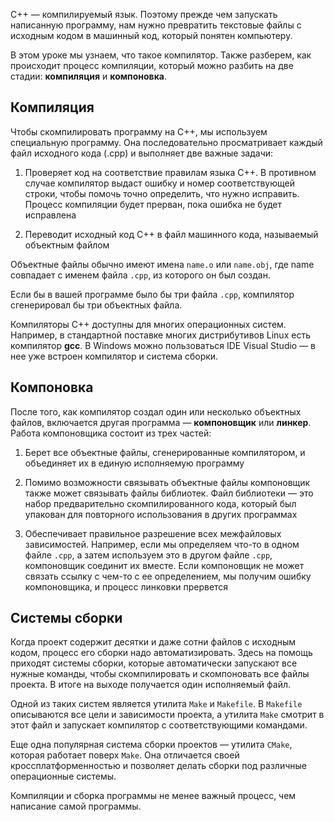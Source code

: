 С++ — компилируемый язык. Поэтому прежде чем запускать написанную программу, нам нужно превратить текстовые файлы с исходным кодом в машинный код, который понятен компьютеру.

В этом уроке мы узнаем, что такое компилятор. Также разберем, как происходит процесс компиляции, который можно разбить на две стадии: **компиляция** и **компоновка**.

## Компиляция

Чтобы скомпилировать программу на C++, мы используем специальную программу. Она последовательно просматривает каждый файл исходного кода (.cpp) и выполняет две важные задачи:

1. Проверяет код на соответствие правилам языка C++. В противном случае компилятор выдаст ошибку и номер соответствующей строки, чтобы помочь точно определить, что нужно исправить. Процесс компиляции будет прерван, пока ошибка не будет исправлена

2. Переводит исходный код C++ в файл машинного кода, называемый объектным файлом

Объектные файлы обычно имеют имена `name.o` или `name.obj`, где name совпадает с именем файла `.cpp`, из которого он был создан.

Если бы в вашей программе было бы три файла `.cpp`, компилятор сгенерировал бы три объектных файла.

Компиляторы C++ доступны для многих операционных систем. Например, в стандартной поставке многих дистрибутивов Linux есть компилятор **gcc**. В Windows можно пользоваться IDE Visual Studio — в нее уже встроен компилятор и система сборки.

## Компоновка

После того, как компилятор создал один или несколько объектных файлов, включается другая программа — **компоновщик** или **линкер**. Работа компоновщика состоит из трех частей:

1. Берет все объектные файлы, сгенерированные компилятором, и объединяет их в единую исполняемую программу

2. Помимо возможности связывать объектные файлы компоновщик также может связывать файлы библиотек. Файл библиотеки — это набор предварительно скомпилированного кода, который был упакован для повторного использования в других программах

3. Обеспечивает правильное разрешение всех межфайловых зависимостей. Например, если мы определяем что-то в одном файле `.cpp`, а затем используем это в другом файле `.cpp`, компоновщик соединит их вместе. Если компоновщик не может связать ссылку с чем-то с ее определением, мы получим ошибку компоновщика, и процесс линковки прервется

## Системы сборки

Когда проект содержит десятки и даже сотни файлов с исходным кодом, процесс его сборки надо автоматизировать. Здесь на помощь приходят системы сборки, которые автоматически запускают все нужные команды, чтобы скомпилировать и скомпоновать все файлы проекта. В итоге на выходе получается один исполняемый файл.

Одной из таких систем является утилита `Make` и `Makefile`. В `Makefile` описываются все цели и зависимости проекта, а утилита `Make` смотрит в этот файл и запускает компилятор с соответствующими командами.

Еще одна популярная система сборки проектов — утилита `CMake`, которая работает поверх `Make`. Она отличается своей кроссплатформенностью и позволяет делать сборки под различные операционные системы.

Компиляции и сборка программы не менее важный процесс, чем написание самой программы.
